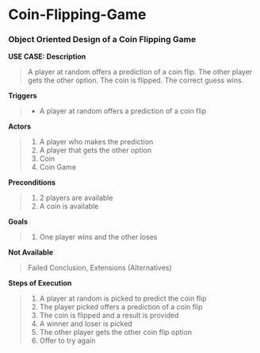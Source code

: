 # Coin-Flipping-Game
### Object Oriented Design of a Coin Flipping Game

**USE CASE: Description**

> A player at random offers a prediction of a coin flip. The other player gets the other option. The coin is flipped. The correct guess wins.

**Triggers**

> - A player at random offers a prediction of a coin flip

**Actors**

> 1. A player who makes the prediction
> 2. A player that gets the other option
> 3. Coin 
> 4. Coin Game

**Preconditions**

> 1. 2 players are available 
> 2. A coin is available

**Goals**

> 1. One player wins and the other loses

**Not Available**

> Failed Conclusion, Extensions (Alternatives)

**Steps of Execution**

> 1. A player at random is picked to predict the coin flip
> 2. The player picked offers a prediction of a coin flip 
> 4. The coin is flipped and a result is provided
> 5. A winner and loser is picked
> 3. The other player gets the other coin flip option
> 6. Offer to try again
